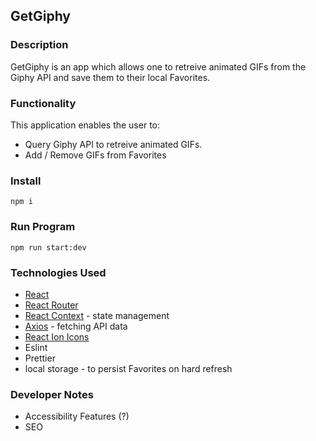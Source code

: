 ## GetGiphy

### Description

GetGiphy is an app which allows one to retreive animated GIFs from the Giphy API and save them to their local Favorites.

### Functionality

This application enables the user to:

- Query Giphy API to retreive animated GIFs.
- Add / Remove GIFs from Favorites

### Install

```
npm i
```

### Run Program

```
npm run start:dev
```

### Technologies Used

- [React](https://reactjs.org/)
- [React Router](https://reacttraining.com/react-router/)
- [React Context](https://reactjs.org/docs/context.html) - state management
- [Axios](https://www.npmjs.com/package/axios) - fetching API data
- [React Ion Icons](https://zamarrowski.github.io/react-ionicons/)
- Eslint
- Prettier
- local storage - to persist Favorites on hard refresh

### Developer Notes

- Accessibility Features (?)
- SEO
